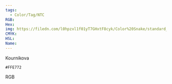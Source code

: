 ```yaml
---
tags:
  - Color/Tag/NTC
RGB:
Hex:
img: https://filedn.com/l0hpzxl1f01yT7GHxtF8cyk/Color%20Snake/standard_csv_to_svg/%23/FFE772.svg
CMYK:
HSL:
Name:
---
```

Kournikova
```palette
#FFE772
```
RGB

